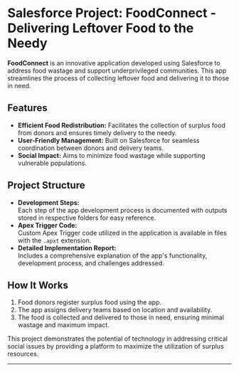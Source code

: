 # Salesforce Project: FoodConnect - Delivering Leftover Food to the Needy

**FoodConnect** is an innovative application developed using Salesforce to address food wastage and support underprivileged communities. This app streamlines the process of collecting leftover food and delivering it to those in need.

## Features
- **Efficient Food Redistribution:** Facilitates the collection of surplus food from donors and ensures timely delivery to the needy.
- **User-Friendly Management:** Built on Salesforce for seamless coordination between donors and delivery teams.
- **Social Impact:** Aims to minimize food wastage while supporting vulnerable populations.

## Project Structure
- **Development Steps:**  
  Each step of the app development process is documented with outputs stored in respective folders for easy reference.
- **Apex Trigger Code:**  
  Custom Apex Trigger code utilized in the application is available in files with the `.apxt` extension.
- **Detailed Implementation Report:**  
  Includes a comprehensive explanation of the app's functionality, development process, and challenges addressed.

## How It Works
1. Food donors register surplus food using the app.
2. The app assigns delivery teams based on location and availability.
3. The food is collected and delivered to those in need, ensuring minimal wastage and maximum impact.

This project demonstrates the potential of technology in addressing critical social issues by providing a platform to maximize the utilization of surplus resources.

---
